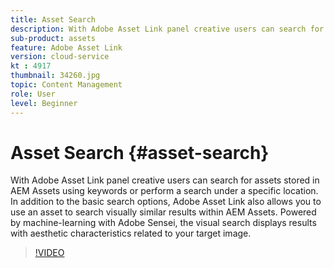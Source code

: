 ```yaml
---
title: Asset Search
description: With Adobe Asset Link panel creative users can search for assets stored in AEM Assets using keywords or perform a search under a specific location. In addition to the basic search options, Adobe Asset Link also allows you to use an asset to search visually similar results within AEM Assets. Powered by machine-learning with Adobe Sensei, the visual search displays results with aesthetic characteristics related to your target image.
sub-product: assets
feature: Adobe Asset Link
version: cloud-service
kt : 4917
thumbnail: 34260.jpg
topic: Content Management
role: User
level: Beginner
---
```


# Asset Search {#asset-search}

With Adobe Asset Link panel creative users can search for assets stored in AEM Assets using keywords or perform a search under a specific location. In addition to the basic search options, Adobe Asset Link also allows you to use an asset to search visually similar results within AEM Assets. Powered by machine-learning with Adobe Sensei, the visual search displays results with aesthetic characteristics related to your target image.

>[!VIDEO](https://video.tv.adobe.com/v/34260/?quality=12)
